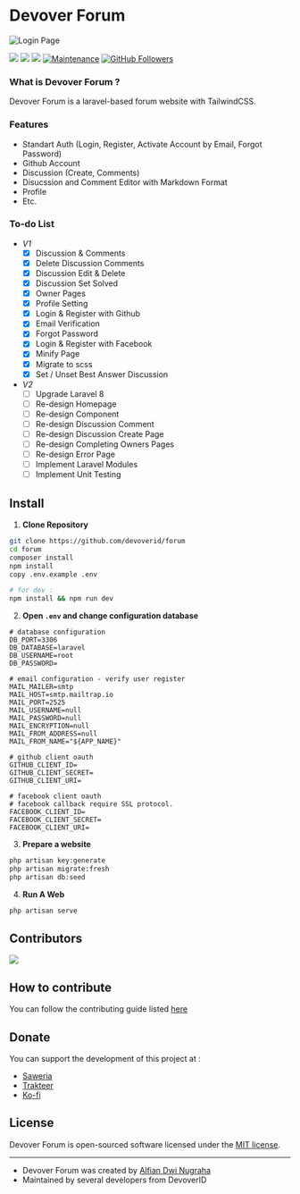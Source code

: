 # Devover Forum

![Login Page](https://github.com/devoverid/forum/blob/master/public/assets/images/ss3.png?raw=true)

[![](https://img.shields.io/github/issues/devoverid/forum?style=flat-square)](https://img.shields.io/github/issues/devoverid/forum?style=flat-square) ![](https://img.shields.io/github/stars/devoverid/forum?style=flat-square)
![](https://img.shields.io/github/forks/devoverid/forum?style=flat-square) [](http://makeapullrequest.com) [![Maintenance](https://img.shields.io/badge/Maintained%3F-yes-green.svg?style=flat-square)](https://GitHub.com/Naereen/StrapDown.js/graphs/commit-activity) [![GitHub Followers](https://img.shields.io/github/followers/viandwi24.svg?style=flat-square&label=Follow&maxAge=2592000)](https://github.com/viandwi24?tab=followers)

### What is Devover Forum ?

Devover Forum is a laravel-based forum website with TailwindCSS.

### Features

-   Standart Auth (Login, Register, Activate Account by Email, Forgot Password)
-   Github Account
-   Discussion (Create, Comments)
-   Disucssion and Comment Editor with Markdown Format
-   Profile
-   Etc.

### To-do List
- *V1*
    -   [x] Discussion & Comments
    -   [x] Delete Discussion Comments
    -   [x] Discussion Edit & Delete
    -   [x] Discussion Set Solved
    -   [x] Owner Pages
    -   [x] Profile Setting
    -   [x] Login & Register with Github
    -   [x] Email Verification
    -   [x] Forgot Password
    -   [x] Login & Register with Facebook
    -   [x] Minify Page
    -   [x] Migrate to scss
    -   [x] Set / Unset Best Answer Discussion
- *V2*
    -   [ ] Upgrade Laravel 8
    -   [ ] Re-design Homepage
    -   [ ] Re-design Component
    -   [ ] Re-design Discussion Comment
    -   [ ] Re-design Discussion Create Page
    -   [ ] Re-design Completing Owners Pages
    -   [ ] Re-design Error Page
    -   [ ] Implement Laravel Modules
    -   [ ] Implement Unit Testing

## Install

1. **Clone Repository**

```bash
git clone https://github.com/devoverid/forum
cd forum
composer install
npm install
copy .env.example .env

# for dev :
npm install && npm run dev
```

2. **Open `.env` and change configuration database**

```env
# database configuration
DB_PORT=3306
DB_DATABASE=laravel
DB_USERNAME=root
DB_PASSWORD=

# email configuration - verify user register
MAIL_MAILER=smtp
MAIL_HOST=smtp.mailtrap.io
MAIL_PORT=2525
MAIL_USERNAME=null
MAIL_PASSWORD=null
MAIL_ENCRYPTION=null
MAIL_FROM_ADDRESS=null
MAIL_FROM_NAME="${APP_NAME}"

# github client oauth
GITHUB_CLIENT_ID=
GITHUB_CLIENT_SECRET=
GITHUB_CLIENT_URI=

# facebook client oauth
# facebook callback require SSL protocol.
FACEBOOK_CLIENT_ID=
FACEBOOK_CLIENT_SECRET=
FACEBOOK_CLIENT_URI=
```

3. **Prepare a website**

```bash
php artisan key:generate
php artisan migrate:fresh
php artisan db:seed
```

4. **Run A Web**

```bash
php artisan serve
```

## Contributors
<a href="https://github.com/devoverid/forum/graphs/contributors">
  <img src="https://contrib.rocks/image?repo=devoverid/forum"/>
</a>

## How to contribute

You can follow the contributing guide listed [here](./CONTRIBUTING.md)

## Donate
You can support the development of this project at :
- [Saweria](https://saweria.co/viandwi24)
- [Trakteer](https://trakteer.id/viandwi24)
- [Ko-fi](https://ko-fi.com/viandwi24)

## License

Devover Forum is open-sourced software licensed under the [MIT license](./LICENSE.md).

---

-   Devover Forum was created by [Alfian Dwi Nugraha](https://www.facebook.com/viandwi24)
-   Maintained by several developers from DevoverID
